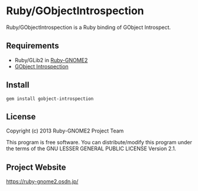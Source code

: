 # Ruby/GObjectIntrospection

Ruby/GObjectIntrospection is a Ruby binding of GObject Introspect.

## Requirements

* Ruby/GLib2 in
  [Ruby-GNOME2](https://ruby-gnome2.osdn.jp/)
* [GObject Introspection](http://live.gnome.org/GObjectIntrospection)

## Install

    gem install gobject-introspection

## License

Copyright (c) 2013 Ruby-GNOME2 Project Team

This program is free software. You can distribute/modify this program
under the terms of the GNU LESSER GENERAL PUBLIC LICENSE Version 2.1.

## Project Website

https://ruby-gnome2.osdn.jp/
